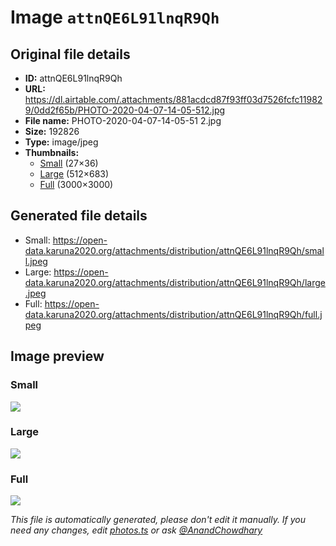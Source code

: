 # Image `attnQE6L91lnqR9Qh`

## Original file details

- **ID:** attnQE6L91lnqR9Qh
- **URL:** https://dl.airtable.com/.attachments/881acdcd87f93ff03d7526fcfc119829/0dd2f65b/PHOTO-2020-04-07-14-05-512.jpg
- **File name:** PHOTO-2020-04-07-14-05-51 2.jpg
- **Size:** 192826
- **Type:** image/jpeg
- **Thumbnails:**
  - [Small](https://dl.airtable.com/.attachmentThumbnails/6a7d2d61ca97be2aed98dd875a780386/44ab78cc) (27×36)
  - [Large](https://dl.airtable.com/.attachmentThumbnails/7c9fbca31fbf1335a8922bac5d807eb2/4e317cd1) (512×683)
  - [Full](https://dl.airtable.com/.attachmentThumbnails/007d262700b544f1f315f0599036c982/6a655437) (3000×3000)

## Generated file details

- Small: https://open-data.karuna2020.org/attachments/distribution/attnQE6L91lnqR9Qh/small.jpeg
- Large: https://open-data.karuna2020.org/attachments/distribution/attnQE6L91lnqR9Qh/large.jpeg
- Full: https://open-data.karuna2020.org/attachments/distribution/attnQE6L91lnqR9Qh/full.jpeg

## Image preview

### Small

![](https://open-data.karuna2020.org/attachments/distribution/attnQE6L91lnqR9Qh/small.jpeg)

### Large

![](https://open-data.karuna2020.org/attachments/distribution/attnQE6L91lnqR9Qh/large.jpeg)

### Full

![](https://open-data.karuna2020.org/attachments/distribution/attnQE6L91lnqR9Qh/full.jpeg)

_This file is automatically generated, please don't edit it manually. If you need any changes, edit [photos.ts](/photos.ts) or ask [@AnandChowdhary](https://github.com/AnandChowdhary)_

